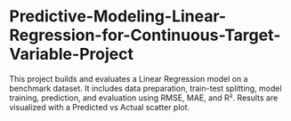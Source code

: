 # Predictive-Modeling-Linear-Regression-for-Continuous-Target-Variable-Project
This project builds and evaluates a Linear Regression model on a benchmark dataset. It includes data preparation, train-test splitting, model training, prediction, and evaluation using RMSE, MAE, and R². Results are visualized with a Predicted vs Actual scatter plot.
